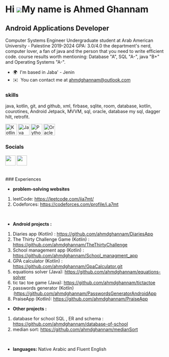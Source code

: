 Hi ![](https://user-images.githubusercontent.com/18350557/176309783-0785949b-9127-417c-8b55-ab5a4333674e.gif)My name is Ahmed Ghannam
=====================================================================================================================================

Android Applications Developer
------------------------------

Computer Systems Engineer Undergraduate student at Arab American University - Palestine 2019-2024 GPA: 3.0/4.0 the department's nerd, computer lover, a fan of java and the person that you need to write efficient code. course results worth mentioning: Database "A", SQL "A-", java "B+" and Operating Systems "A-".

* 🌍  I'm based in Jaba' - Jenin
* ✉️  You can contact me at [ahmdghannam@outlook.com](mailto:ahmdghannam@outlook.com)

### skills
 java, kotlin, git, and github, xml, firbase, sqlite, room, database, kotlin, courotines, Android Jetpack, MVVM, sql, oracle, database my sql, dagger hilt, retrofit.



<p align="left">
<a href="https://kotlinlang.org/" target="_blank" rel="noreferrer"><img src="https://raw.githubusercontent.com/danielcranney/readme-generator/main/public/icons/skills/kotlin-colored.svg" width="36" height="36" alt="Kotlin" /></a>
<a href="https://www.oracle.com/java/" target="_blank" rel="noreferrer"><img src="https://raw.githubusercontent.com/danielcranney/readme-generator/main/public/icons/skills/java-colored.svg" width="36" height="36" alt="Java" /></a>
<a href="https://www.python.org/" target="_blank" rel="noreferrer"><img src="https://raw.githubusercontent.com/danielcranney/readme-generator/main/public/icons/skills/python-colored.svg" width="36" height="36" alt="Python" /></a>
<a href="https://www.oracle.com/uk/index.html" target="_blank" rel="noreferrer"><img src="https://raw.githubusercontent.com/danielcranney/readme-generator/main/public/icons/skills/oracle-colored.svg" width="36" height="36" alt="Oracle" /></a>
</p>


### Socials

<p align="left"> <a href="https://www.linkedin.com/in/ahmedalighannam/" target="_blank" rel="noreferrer"><img src="https://raw.githubusercontent.com/danielcranney/readme-generator/main/public/icons/socials/linkedin.svg" width="32" height="32" /></a> <a href="https://www.stackoverflow.com/users/15949992/a7mt-3li" target="_blank" rel="noreferrer"><img src="https://raw.githubusercontent.com/danielcranney/readme-generator/main/public/icons/socials/stackoverflow.svg" width="32" height="32" /></a></p>

 <br>
### Experiences

- <strong>problem-solving websites  </strong> <br>
1. leetCode: https://leetcode.com/iia7mt/
2. Codeforces: https://codeforces.com/profile/i.a7mt


<br>

- <strong> Android projects : </strong>
1. Diaries app (Kotlin) : https://github.com/ahmdghannam/DiariesApp <br>
2. The Thirty Challenge Game (Kotlin) : https://github.com/ahmdghannam/TheThirtyChallenge <br>
2. School management app (Kotlin) :  https://github.com/ahmdghannam/School_managment_app <br>
3. GPA calculator (Kotlin) : https://github.com/ahmdghannam/GpaCalculator.git <br>
4.  equations solver (Java): https://github.com/ahmdghannam/equations-solver  <br>
5.   tic tac toe game (Java): https://github.com/ahmdghannam/tictactoe  <br>
6. passwords generator (Kotlin) :https://github.com/ahmdghannam/PasswordsGeneratorAndroidApp <br>
7. PraiseApp (Kotlin): https://github.com/ahmdghannam/PraiseApp <br>

- <strong>Other projects : </strong><br>
1.   database for school  SQL , ER and schema : 
https://github.com/ahmdghannam/database-of-school <br>
2.  median sort: https://github.com/ahmdghannam/medianSort 

  <br>

  -  <strong>languages: </strong>
  Native Arabic and Fluent English <br><br>



